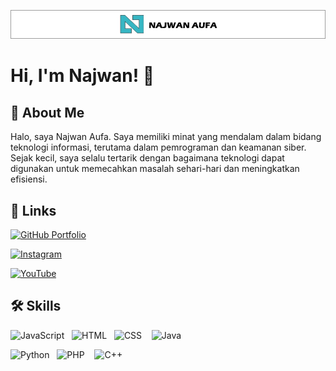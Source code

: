 
![Logo](Untitled-7.jpg)


# Hi, I'm Najwan! 👋


## 🚀 About Me
Halo, saya Najwan Aufa. Saya memiliki minat yang mendalam dalam bidang teknologi informasi, terutama dalam pemrograman dan keamanan siber. Sejak kecil, saya selalu tertarik dengan bagaimana teknologi dapat digunakan untuk memecahkan masalah sehari-hari dan meningkatkan efisiensi.


## 🔗 Links
[![GitHub Portfolio](https://img.shields.io/badge/GitHub-Portfolio-%23181717.svg?style=flat&logo=github&logoColor=white)](https://najwan-aufa.github.io/my-portfolio/)

[![Instagram](https://img.shields.io/badge/Instagram-%23E4405F.svg?style=flat&logo=Instagram&logoColor=white)](https://www.instagram.com/_najwanaufa)

[![YouTube](https://img.shields.io/badge/YouTube-%23FF0000.svg?style=flat&logo=YouTube&logoColor=white)](https://www.youtube.com/@najwanaufa3047)

## 🛠 Skills
![JavaScript](https://img.shields.io/badge/-JavaScript-F7DF1E?style=flat&logo=javascript&logoColor=black)&nbsp;&nbsp;&nbsp;![HTML](https://img.shields.io/badge/-HTML5-E34F26?style=flat&logo=html5&logoColor=white)&nbsp;&nbsp;&nbsp;![CSS](https://img.shields.io/badge/-CSS-1572B6?style=flat&logo=css3&logoColor=white)&nbsp;&nbsp;&nbsp; ![Java](https://img.shields.io/badge/Java-ED8B00?style=flat&logo=java&logoColor=white)


![Python](https://img.shields.io/badge/-Python-3776AB?style=flat&logo=python&logoColor=white)&nbsp;&nbsp;&nbsp;![PHP](https://img.shields.io/badge/-PHP-777BB4?style=flat&logo=php&logoColor=white)&nbsp;&nbsp;&nbsp; ![C++](https://img.shields.io/badge/C%2B%2B-blue?style=flat&logo=c%2B%2B)


